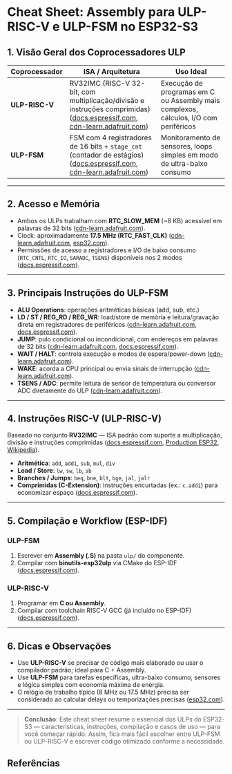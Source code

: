 # Cheat Sheet: Assembly para ULP-RISC-V e ULP-FSM no ESP32-S3

## 1. Visão Geral dos Coprocessadores ULP

| Coprocessador  | ISA / Arquitetura                                                                                                                  | Uso Ideal                                                                            |
| -------------- | ---------------------------------------------------------------------------------------------------------------------------------- | ------------------------------------------------------------------------------------ |
| **ULP-RISC-V** | RV32IMC (RISC-V 32-bit, com multiplicação/divisão e instruções comprimidas) ([docs.espressif.com][1], [cdn-learn.adafruit.com][2]) | Execução de programas em C ou Assembly mais complexos, cálculos, I/O com periféricos |
| **ULP-FSM**    | FSM com 4 registradores de 16 bits + `stage_cnt` (contador de estágios) ([docs.espressif.com][3], [cdn-learn.adafruit.com][2])     | Monitoramento de sensores, loops simples em modo de ultra-baixo consumo              |

---

## 2. Acesso e Memória

* Ambos os ULPs trabalham com **RTC\_SLOW\_MEM** (\~8 KB) acessível em palavras de 32 bits ([cdn-learn.adafruit.com][2]).
* Clock: aproximadamente **17.5 MHz (RTC\_FAST\_CLK)** ([cdn-learn.adafruit.com][2], [esp32.com][4]).
* Permissões de acesso a registradores e I/O de baixo consumo (`RTC_CNTL`, `RTC_IO`, `SARADC`, `TSENS`) disponíveis nos 2 modos ([docs.espressif.com][5]).

---

## 3. Principais Instruções do ULP-FSM

* **ALU Operations**: operações aritméticas básicas (add, sub, etc.)
* **LD / ST / REG\_RD / REG\_WR**: load/store de memória e leitura/gravação direta em registradores de periféricos ([cdn-learn.adafruit.com][2], [docs.espressif.com][5]).
* **JUMP**: pulo condicional ou incondicional, com endereços em palavras de 32 bits ([cdn-learn.adafruit.com][2], [docs.espressif.com][3]).
* **WAIT / HALT**: controla execução e modos de espera/power-down ([cdn-learn.adafruit.com][2]).
* **WAKE**: acorda a CPU principal ou envia sinais de interrupção ([cdn-learn.adafruit.com][2]).
* **TSENS / ADC**: permite leitura de sensor de temperatura ou conversor ADC diretamente do ULP ([cdn-learn.adafruit.com][2]).

---

## 4. Instruções RISC-V (ULP-RISC-V)

Baseado no conjunto **RV32IMC** — ISA padrão com suporte a multiplicação, divisão e instruções comprimidas ([docs.espressif.com][1], [Production ESP32][6], [Wikipedia][7]).

* **Aritmética**: `add`, `addi`, `sub`, `mul`, `div`
* **Load / Store**: `lw`, `sw`, `lb`, `sb`
* **Branches / Jumps**: `beq`, `bne`, `blt`, `bge`, `jal`, `jalr`
* **Comprimidas (C-Extension)**: instruções encurtadas (ex.: `c.addi`) para economizar espaço ([docs.espressif.com][1]).

---

## 5. Compilação e Workflow (ESP-IDF)

### ULP-FSM

1. Escrever em **Assembly (.S)** na pasta `ulp/` do componente.
2. Compilar com **binutils-esp32ulp** via CMake do ESP-IDF ([docs.espressif.com][5]).

### ULP-RISC-V

1. Programar em **C ou Assembly**.
2. Compilar com toolchain RISC-V GCC (já incluído no ESP-IDF) ([docs.espressif.com][1]).

---

## 6. Dicas e Observações

* Use **ULP-RISC-V** se precisar de código mais elaborado ou usar o compilador padrão; ideal para C + Assembly.
* Use **ULP-FSM** para tarefas específicas, ultra-baixo consumo, sensores e lógica simples com economia máxima de energia.
* O relógio de trabalho típico (8 MHz ou 17.5 MHz) precisa ser considerado ao calcular delays ou temporizações precisas ([esp32.com][4]).

---

> **Conclusão**: Este cheat sheet resume o essencial dos ULPs do ESP32-S3 — características, instruções, compilação e casos de uso — para você começar rápido. Assim, fica mais fácil escolher entre ULP-FSM ou ULP-RISC-V e escrever código otimizado conforme a necessidade.

## Referências

[1]: https://docs.espressif.com/projects/esp-idf/en/stable/esp32s3/api-reference/system/ulp-risc-v.html?utm_source=chatgpt.com "ULP RISC-V Coprocessor Programming - ESP32-S3"
[2]: https://cdn-learn.adafruit.com/assets/assets/000/110/710/original/esp32-s3_technical_reference_manual_en.pdf?1649790877=&utm_source=chatgpt.com "[PDF] ESP32S3 - Technical Reference Manual - Adafruit"
[3]: https://docs.espressif.com/projects/esp-idf/en/stable/esp32s3/api-reference/system/ulp_instruction_set.html?utm_source=chatgpt.com "ESP32-S3 ULP Coprocessor Instruction Set - Espressif Systems"
[4]: https://esp32.com/viewtopic.php?t=20919&utm_source=chatgpt.com "ESP32-S2 ULP-RISC-V clock frequency? Microsecond delay"
[5]: https://docs.espressif.com/projects/esp-idf/en/stable/esp32/api-reference/system/ulp-fsm.html?utm_source=chatgpt.com "ULP FSM Coprocessor Programming - ESP32 - Espressif Systems"
[6]: https://productionesp32.com/posts/ulp-under-the-hood/?utm_source=chatgpt.com "#29: ULP Series - Under the Hood | Production ESP32"
[7]: https://en.wikipedia.org/wiki/RISC-V_instruction_listings?utm_source=chatgpt.com "RISC-V instruction listings"
